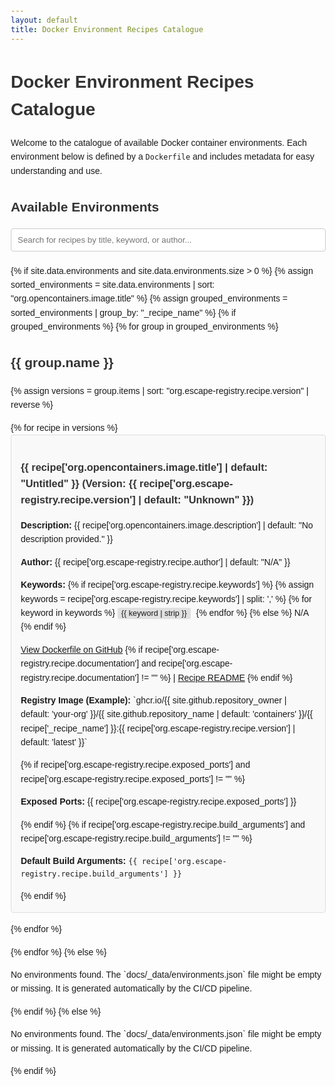 ```yaml
---
layout: default
title: Docker Environment Recipes Catalogue
---
```


# Docker Environment Recipes Catalogue

Welcome to the catalogue of available Docker container environments. Each environment below is defined by a `Dockerfile` and includes metadata for easy understanding and use.

## Available Environments

<input type="text" id="searchInput" onkeyup="filterEnvironments()" placeholder="Search for recipes by title, keyword, or author..." title="Type in a name">

<div id="environmentsList">
{% if site.data.environments and site.data.environments.size > 0 %}
  {% assign sorted_environments = site.data.environments | sort: "org.opencontainers.image.title" %}
  {% assign grouped_environments = sorted_environments | group_by: "_recipe_name" %}
  {% if grouped_environments %}
    {% for group in grouped_environments %}
      <h2>{{ group.name }}</h2>
      {% assign versions = group.items | sort: "org.escape-registry.recipe.version" | reverse %}
      <ul>
        {% for recipe in versions %}
          <li>
            <h3>
              {{ recipe['org.opencontainers.image.title'] | default: "Untitled" }}
              (Version: {{ recipe['org.escape-registry.recipe.version'] | default: "Unknown" }})
            </h3>
            <p><strong>Description:</strong> {{ recipe['org.opencontainers.image.description'] | default: "No description provided." }}</p>
            <p><strong>Author:</strong> {{ recipe['org.escape-registry.recipe.author'] | default: "N/A" }}</p>
            <p><strong>Keywords:</strong> 
              {% if recipe['org.escape-registry.recipe.keywords'] %}
                {% assign keywords = recipe['org.escape-registry.recipe.keywords'] | split: ',' %}
                {% for keyword in keywords %}
                  <span class="keyword">{{ keyword | strip }}</span>
                {% endfor %}
              {% else %}
                N/A
              {% endif %}
            </p>
            <p>
              <a href="{{ recipe['org.opencontainers.image.url'] }}" target="_blank" rel="noopener noreferrer">View Dockerfile on GitHub</a>
              {% if recipe['org.escape-registry.recipe.documentation'] and recipe['org.escape-registry.recipe.documentation'] != "" %}
                | <a href="{{ recipe['org.escape-registry.recipe.documentation'] }}" target="_blank" rel="noopener noreferrer">Recipe README</a>
              {% endif %}
            </p>
            <p><strong>Registry Image (Example):</strong> 
              `ghcr.io/{{ site.github.repository_owner | default: 'your-org' }}/{{ site.github.repository_name | default: 'containers' }}/{{ recipe['_recipe_name'] }}:{{ recipe['org.escape-registry.recipe.version'] | default: 'latest' }}`
            </p>
            {% if recipe['org.escape-registry.recipe.exposed_ports'] and recipe['org.escape-registry.recipe.exposed_ports'] != "" %}
              <p><strong>Exposed Ports:</strong> {{ recipe['org.escape-registry.recipe.exposed_ports'] }}</p>
            {% endif %}
            {% if recipe['org.escape-registry.recipe.build_arguments'] and recipe['org.escape-registry.recipe.build_arguments'] != "" %}
              <p><strong>Default Build Arguments:</strong> <code>{{ recipe['org.escape-registry.recipe.build_arguments'] }}</code></p>
            {% endif %}
          </li>
        {% endfor %}
      </ul>
    {% endfor %}
  {% else %}
    <p>No environments found. The `docs/_data/environments.json` file might be empty or missing. It is generated automatically by the CI/CD pipeline.</p>
  {% endif %}
{% else %}
  <p>No environments found. The `docs/_data/environments.json` file might be empty or missing. It is generated automatically by the CI/CD pipeline.</p>
{% endif %}
</div>

<style>
  body { font-family: sans-serif; line-height: 1.6; margin: 20px; }
  h1, h2, h3 { color: #333; }
  ul { list-style-type: none; padding-left: 0; }
  li { background-color: #f9f9f9; border: 1px solid #ddd; margin-bottom: 15px; padding: 15px; border-radius: 4px; }
  .keyword { background-color: #e0e0e0; padding: 2px 6px; border-radius: 3px; font-size: 0.9em; margin-right: 5px; }
  #searchInput { width: 100%; padding: 10px; margin-bottom: 20px; border: 1px solid #ccc; border-radius: 4px; box-sizing: border-box; }
</style>

<script>
function filterEnvironments() {
  var input, filter, ul, li, recipe, i, txtValue, title, keywords, author, recipeName;
  input = document.getElementById('searchInput');
  filter = input.value.toUpperCase();
  environmentsList = document.getElementById('environmentsList');
  // Get all h2 (recipe names) and their subsequent ul (versions)
  var recipeGroups = environmentsList.getElementsByTagName('h2');

  for (i = 0; i < recipeGroups.length; i++) {
    var recipeNameElement = recipeGroups[i];
    var versionList = recipeNameElement.nextElementSibling; // Assuming ul follows h2
    if (versionList && versionList.tagName === 'UL') {
      var versions = versionList.getElementsByTagName('li');
      var recipeGroupVisible = false;

      for (var j = 0; j < versions.length; j++) {
        recipe = versions[j];
        titleElement = recipe.getElementsByTagName('h3')[0];
        // Search in title, description, author, keywords
        var searchableText = recipe.textContent || recipe.innerText;

        if (searchableText.toUpperCase().indexOf(filter) > -1) {
          recipe.style.display = "";
          recipeGroupVisible = true;
        } else {
          recipe.style.display = "none";
        }
      }
      // Show/hide the recipe group title (h2)
      if (recipeGroupVisible) {
        recipeNameElement.style.display = "";
        versionList.style.display = "";
      } else {
        recipeNameElement.style.display = "none";
        versionList.style.display = "none";
      }
    }
  }
}
</script>